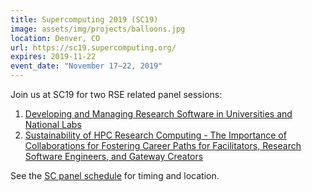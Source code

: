 ```yaml
---
title: Supercomputing 2019 (SC19)
image: assets/img/projects/balloons.jpg
location: Denver, CO
url: https://sc19.supercomputing.org/
expires: 2019-11-22
event_date: "November 17–22, 2019"
---
```



Join us at SC19 for two RSE related panel sessions:

 1. [Developing and Managing Research Software in Universities and National Labs](https://sc19.supercomputing.org/presentation/?id=pan108&sess=sess226)
 2. [Sustainability of HPC Research Computing - The Importance of Collaborations  for Fostering Career Paths for Facilitators, Research Software Engineers, and Gateway Creators](https://sc19.supercomputing.org/presentation/?id=pan109&sess=sess227)

See the [SC panel schedule](https://sc19.supercomputing.org/program/panels/#schedule) for timing and location.

